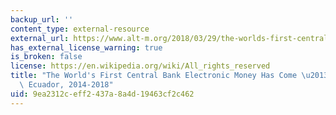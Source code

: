 ```yaml
---
backup_url: ''
content_type: external-resource
external_url: https://www.alt-m.org/2018/03/29/the-worlds-first-central-bank-electronic-money-has-come-and-gone-ecuador-2014-2018/
has_external_license_warning: true
is_broken: false
license: https://en.wikipedia.org/wiki/All_rights_reserved
title: "The World's First Central Bank Electronic Money Has Come \u2013 And Gone:\
  \ Ecuador, 2014-2018"
uid: 9ea2312c-eff2-437a-8a4d-19463cf2c462
---
```

